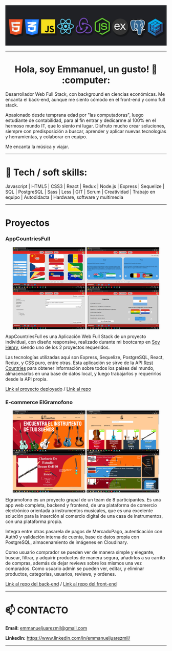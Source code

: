 
  

<img  src='./Technologies.jpeg'  />

  

---

  

<h1  align="center"> Hola, soy Emmanuel, un gusto! 👋 :computer: </h1>

  

Desarrollador Web Full Stack, con background en ciencias económicas. Me encanta el back-end, aunque me siento cómodo en el front-end y como full stack.

Apasionado desde temprana edad por "las computadoras", luego estudiante de contabilidad, para al fin entrar y dedicarme al 100% en el hermoso mundo IT, que lo siento mi lugar. Disfruto mucho crear soluciones, siempre con predisposición a buscar, aprender y aplicar nuevas tecnologías y herramientas, y colaborar en equipo.

Me encanta la música y viajar.


---

# 🚀 Tech / soft skills:

Javascript | HTML5 | CSS3 | React | Redux | Node.js | Express | Sequelize | SQL | PostgreSQL | Sass | Less | GIT | Scrum | Creatividad | Trabajo en equipo | Autodidacta | Hardware, software y multimedia

  

  

---

# Proyectos

### AppCountriesFull

<p  align="center">
<img  align="center"  src="./PI 1.png"  width="45%"  />
<img  align="center"  src="./PI 2.png"  width="45%"  />
<img  align="center"  src="./PI 3.png"  width="45%"  />
<img  align="center"  src="./PI 4.png"  width="45%"  />
</p>
<p>AppCountriesFull es una Aplicación Web Full Stack de un proyecto individual, con diseño responsive, realizado durante mi bootcamp en <a href="https://www.soyhenry.com" target="_blank" rel="noopener noreferrer"> Soy Henry</a>, siendo uno de los 2 proyectos requeridos.</p>
<p>
Las tecnologías utilizadas aqui son Express, Sequelize, PostgreSQL,
React, Redux, y CSS puro, entre otras. Esta aplicación se sirve de la API <a href="https://restcountries.com/" target="_blank" rel="noopener noreferrer">Rest Countries</a> para obtener información sobre todos los paises del mundo, almacenarlos en una base de datos local, y luego trabajarlos y requerirlos desde la API propia.</p>
<p><a  href="https://appcountriesfull.vercel.app/"  target="blank">Link al proyecto deployado</a> / <a  href="https://github.com/emmanueljuarezmil/PI-Countries-FT13"  target="blank">Link al repo</a></p>

### E-commerce ElGramofono

<p  align="center">
<img  align="center"  src="./PG 1.png"  width="45%"  />
<img  align="center"  src="./PG 2.png"  width="45%"  />
<img  align="center"  src="./PG 3.png"  width="45%"  />
<img  align="center"  src="./PG 4.png"  width="45%"  />
</p>
<p>Elgramofono es un proyecto grupal de un team de 8 participantes. Es una app web completa, backend y frontend, de una plataforma de comercio electrónico orientada a instrumentos musicales, que es una excelente solución para la inserción al comercio digital de una casa de instrumentos, con una plataforma propia.<p/>

<p>Integra entre otras pasarela de pagos de MercadoPago, autenticación con Auth0 y validación interna de cuenta, base de datos propia con PostgreSQL, almacenamiento de imágenes en Cloudinary.</p>

<p>Como usuario comprador se pueden ver de manera simple y elegante, buscar, filtrar, y adquirir productos de manera segura, añadirlos a su carrito de compras, además de dejar reviews sobre los mismos una vez comprados. Como usuario admin se pueden ver, editar, y eliminar productos, categorias, usuarios, reviews, y ordenes.</p>
<p><a  href="https://github.com/emmanueljuarezmil/PG-Henry-Ecommerce-Back"  target="blank">Link al repo del back-end</a> / <a  href="https://github.com/emmanueljuarezmil/PG-Henry-Ecommerce-Front"  target="blank">Link al repo del front-end</a></p>

  
---

# 📫 CONTACTO

  

**Email:** emmanueljuarezmil@gmail.com

**LinkedIn:**  <a  href="https://www.linkedin.com/in/emmanueljuarezmil/"  target="blank">https://www.linkedin.com/in/emmanueljuarezmil/</a>

  

---
